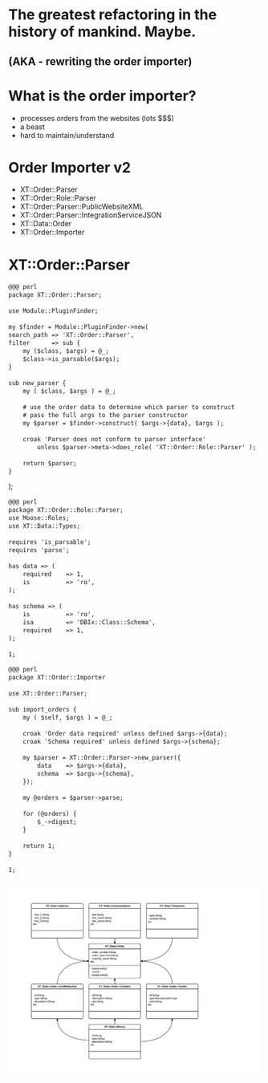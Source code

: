 <!SLIDE>
# The greatest refactoring in the history of mankind. Maybe. #
## (AKA - rewriting the order importer) ##

<!SLIDE bullets incremental>
# What is the order importer? #

* processes orders from the websites (lots $$$)
* a beast
* hard to maintain/understand

<!SLIDE bullets incremental>
# Order Importer v2 #

* XT::Order::Parser
* XT::Order::Role::Parser
* XT::Order::Parser::PublicWebsiteXML
* XT::Order::Parser::IntegrationServiceJSON
* XT::Data::Order
* XT::Order::Importer

<!SLIDE>
# XT::Order::Parser #

    @@@ perl
    package XT::Order::Parser;

    use Module::PluginFinder;

    my $finder = Module::PluginFinder->new(
    search_path => 'XT::Order::Parser',
    filter      => sub {
        my ($class, $args) = @_;
        $class->is_parsable($args);
    }

    sub new_parser {
        my ( $class, $args ) = @_;

        # use the order data to determine which parser to construct
        # pass the full args to the parser constructor
        my $parser = $finder->construct( $args->{data}, $args );

        croak 'Parser does not conform to parser interface'
            unless $parser->meta->does_role( 'XT::Order::Role::Parser' );

        return $parser;
    }

);


<!SLIDE>

    @@@ perl
    package XT::Order::Role::Parser;
    use Moose::Roles;
    use XT::Data::Types;

    requires 'is_parsable';
    requires 'parse';

    has data => (
        required    => 1,
        is          => 'ro',
    );

    has schema => (
        is          => 'ro',
        isa         => 'DBIx::Class::Schema',
        required    => 1,
    );

    1;

<!SLIDE>

    @@@ perl
    package XT::Order::Importer

    use XT::Order::Parser;

    sub import_orders {
        my ( $self, $args ) = @_;

        croak 'Order data required' unless defined $args->{data};
        croak 'Schema required' unless defined $args->{schema};

        my $parser = XT::Order::Parser->new_parser({
            data    => $args->{data},
            schema  => $args->{schema},
        });

        my @orders = $parser->parse;
        
        for (@orders) {
            $_->digest;
        }

        return 1;
    }

    1;

<!SLIDE full-page>

![XT::Data::Order](../img/XT-Data-Order.png)
